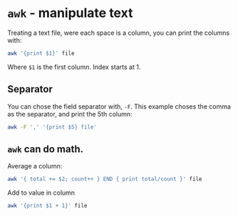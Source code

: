 

# `awk` - manipulate text

Treating a text file, were each space is a column, you can print the columns with:

```bash
awk '{print $1}' file
```

Where `$1` is the first column. Index starts at 1.

## Separator

You can chose the field separator with, `-F`. This example choses the comma as the separator, and print the 5th column:

```bash
awk -F ',' '{print $5} file'
```

## `awk` can do math. 

Average a column:

```bash
awk '{ total += $2; count++ } END { print total/count }' file
```

Add to value in column

```bash
awk '{print $1 + 1}' file
```

